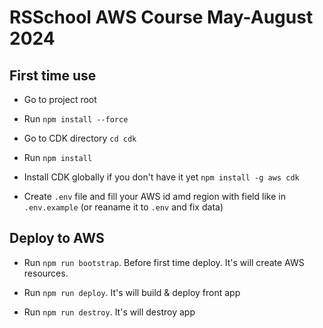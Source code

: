 # RSSchool AWS Course May-August 2024

## First time use

- Go to project root

- Run `npm install --force`

- Go to CDK directory `cd cdk`

- Run `npm install`

- Install CDK globally if you don't have it yet `npm install -g aws cdk`

- Create `.env` file and fill your AWS id amd region with field like in `.env.example` (or reaname it to `.env` and fix data)

## Deploy to AWS

- Run `npm run bootstrap`. Before first time deploy. It's will create AWS resources.

- Run `npm run deploy`. It's will build & deploy front app

- Run `npm run destroy`. It's will destroy app
